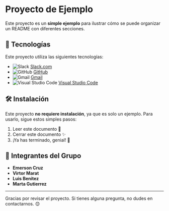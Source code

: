 # Proyecto de Ejemplo
Este proyecto es un **simple ejemplo** para ilustrar cómo se puede organizar un README con diferentes secciones.

## 🚀 Tecnologías
Este proyecto utiliza las siguientes tecnologías:

- ![Slack](https://img.shields.io/badge/Slack-4A154B?style=for-the-badge&logo=slack&logoColor=white) [Slack.com](https://slack.com)
- ![GitHub](https://img.shields.io/badge/GitHub-181717?style=for-the-badge&logo=github&logoColor=white) [GitHub](https://github.com)
- ![Gmail](https://img.shields.io/badge/Gmail-EA4335?style=for-the-badge&logo=gmail&logoColor=white) [Gmail](https://mail.google.com)
- ![Visual Studio Code](https://img.shields.io/badge/Visual_Studio_Code-007ACC?style=for-the-badge&logo=visualstudiocode&logoColor=white) [Visual Studio Code](https://code.visualstudio.com)

## 🛠️ Instalación
Este proyecto **no requiere instalación**, ya que es solo un ejemplo. Para usarlo, sigue estos simples pasos:

1. Leer este documento 📄
2. Cerrar este documento ✨
3. ¡Ya has terminado, genial! 🎉

## 👥 Integrantes del Grupo

- **Emerson Cruz**
- **Virtor Marat**
- **Luis Benitez**
- **Marta Gutierrez**

---
Gracias por revisar el proyecto. Si tienes alguna pregunta, no dudes en contactarnos. 😊

